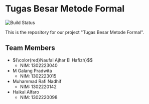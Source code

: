 # Tugas Besar Metode Formal

![Build Status](https://img.shields.io/badge/build-passing-brightgreen)

This is the repository for our project "Tugas Besar Metode Formal".

## Team Members
- ${\color{red}Naufal Ajhar El Hafizh}$$
  - NIM: 1302223040
- M Galang Pradwita
  - NIM: 1302223015
- Muhammad Rafi Nadhif
  - NIM: 1302220142
- Haikal Alfaro
  - NIM: 1302220098
